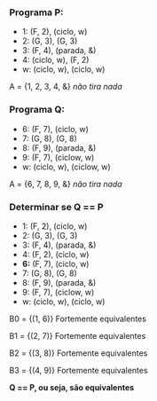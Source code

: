 ### Programa P:

- 1: (F, 2), (ciclo, w) 
- 2: (G, 3), (G, 3) 
- 3: (F, 4), (parada, &)
- 4: (ciclo, w), (F, 2) 
- w: (ciclo, w), (ciclo, w)

A = {1, 2, 3, 4, &} _não tira nada_ 

### Programa Q:

- 6: (F, 7), (ciclo, w)
- 7: (G, 8), (G, 8)
- 8: (F, 9), (parada, &) 
- 9: (F, 7), (ciclow, w) 
- w: (ciclo, w), (ciclow, w)

A = {6, 7, 8, 9, &} _não tira nada_ 

### Determinar se Q == P

- 1: (F, 2), (ciclo, w) 
- 2: (G, 3), (G, 3) 
- 3: (F, 4), (parada, &)
- 4: (F, 2), (ciclo, w)
- **6:** (F, 7), (ciclo, w)
- 7: (G, 8), (G, 8)
- 8: (F, 9), (parada, &) 
- 9: (F, 7), (ciclow, w) 
- w: (ciclo, w), (ciclo, w)

B0 = {(1, 6)} Fortemente equivalentes

B1 = {(2, 7)} Fortemente equivalentes

B2 = {(3, 8)} Fortemente equivalentes

B3 = {(4, 9)} Fortemente equivalentes

**Q == P, ou seja, são equivalentes**